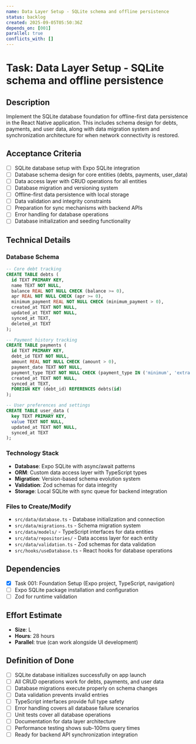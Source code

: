 ```yaml
---
name: Data Layer Setup - SQLite schema and offline persistence
status: backlog
created: 2025-09-05T05:50:36Z
depends_on: [001]
parallel: true
conflicts_with: []
---
```


# Task: Data Layer Setup - SQLite schema and offline persistence

## Description

Implement the SQLite database foundation for offline-first data persistence in the React Native application. This includes schema design for debts, payments, and user data, along with data migration system and synchronization architecture for when network connectivity is restored.

## Acceptance Criteria

- [ ] SQLite database setup with Expo SQLite integration
- [ ] Database schema design for core entities (debts, payments, user_data)
- [ ] Data access layer with CRUD operations for all entities
- [ ] Database migration and versioning system
- [ ] Offline-first data persistence with local storage
- [ ] Data validation and integrity constraints
- [ ] Preparation for sync mechanisms with backend APIs
- [ ] Error handling for database operations
- [ ] Database initialization and seeding functionality

## Technical Details

### Database Schema
```sql
-- Core debt tracking
CREATE TABLE debts (
  id TEXT PRIMARY KEY,
  name TEXT NOT NULL,
  balance REAL NOT NULL CHECK (balance >= 0),
  apr REAL NOT NULL CHECK (apr >= 0),
  minimum_payment REAL NOT NULL CHECK (minimum_payment > 0),
  created_at TEXT NOT NULL,
  updated_at TEXT NOT NULL,
  synced_at TEXT,
  deleted_at TEXT
);

-- Payment history tracking
CREATE TABLE payments (
  id TEXT PRIMARY KEY,
  debt_id TEXT NOT NULL,
  amount REAL NOT NULL CHECK (amount > 0),
  payment_date TEXT NOT NULL,
  payment_type TEXT NOT NULL CHECK (payment_type IN ('minimum', 'extra', 'snowball')),
  created_at TEXT NOT NULL,
  synced_at TEXT,
  FOREIGN KEY (debt_id) REFERENCES debts(id)
);

-- User preferences and settings
CREATE TABLE user_data (
  key TEXT PRIMARY KEY,
  value TEXT NOT NULL,
  updated_at TEXT NOT NULL,
  synced_at TEXT
);
```

### Technology Stack
- **Database**: Expo SQLite with async/await patterns
- **ORM**: Custom data access layer with TypeScript types
- **Migration**: Version-based schema evolution system
- **Validation**: Zod schemas for data integrity
- **Storage**: Local SQLite with sync queue for backend integration

### Files to Create/Modify
- `src/data/database.ts` - Database initialization and connection
- `src/data/migrations.ts` - Schema migration system
- `src/data/models/` - TypeScript interfaces for data entities
- `src/data/repositories/` - Data access layer for each entity
- `src/data/validation.ts` - Zod schemas for data validation
- `src/hooks/useDatabase.ts` - React hooks for database operations

## Dependencies

- [x] Task 001: Foundation Setup (Expo project, TypeScript, navigation)
- [ ] Expo SQLite package installation and configuration
- [ ] Zod for runtime validation

## Effort Estimate

- **Size**: L
- **Hours**: 28 hours
- **Parallel**: true (can work alongside UI development)

## Definition of Done

- [ ] SQLite database initializes successfully on app launch
- [ ] All CRUD operations work for debts, payments, and user data
- [ ] Database migrations execute properly on schema changes
- [ ] Data validation prevents invalid entries
- [ ] TypeScript interfaces provide full type safety
- [ ] Error handling covers all database failure scenarios
- [ ] Unit tests cover all database operations
- [ ] Documentation for data layer architecture
- [ ] Performance testing shows sub-100ms query times
- [ ] Ready for backend API synchronization integration